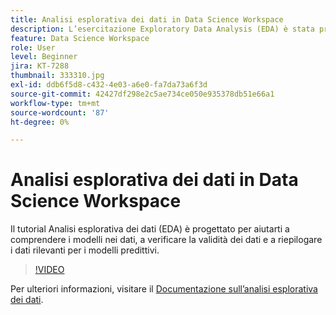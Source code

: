 ```yaml
---
title: Analisi esplorativa dei dati in Data Science Workspace
description: L’esercitazione Exploratory Data Analysis (EDA) è stata progettata per aiutarti a individuare pattern nei dati, a verificare la correttezza dei dati e a riepilogare i dati rilevanti per i modelli predittivi.
feature: Data Science Workspace
role: User
level: Beginner
jira: KT-7288
thumbnail: 333310.jpg
exl-id: ddb6f5d8-c432-4e03-a6e0-fa7da73a6f3d
source-git-commit: 42427df298e2c5ae734ce050e935378db51e66a1
workflow-type: tm+mt
source-wordcount: '87'
ht-degree: 0%

---
```


# Analisi esplorativa dei dati in Data Science Workspace

Il tutorial Analisi esplorativa dei dati (EDA) è progettato per aiutarti a comprendere i modelli nei dati, a verificare la validità dei dati e a riepilogare i dati rilevanti per i modelli predittivi.

>[!VIDEO](https://video.tv.adobe.com/v/333310)

Per ulteriori informazioni, visitare il [Documentazione sull’analisi esplorativa dei dati](https://experienceleague.adobe.com/docs/experience-platform/data-science-workspace/jupyterlab/eda-notebook.html?lang=en).
